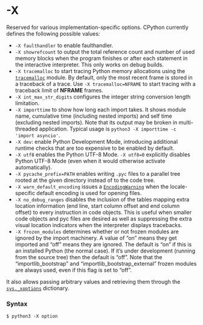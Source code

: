 # -X

Reserved for various implementation-specific options. CPython currently defines the following possible values:

- `-X faulthandler` to enable faulthandler.
- `-X showrefcount` to output the total reference count and number of used memory blocks when the program finishes or after each statement in the interactive interpreter. This only works on debug builds.
- `-X tracemalloc` to start tracing Python memory allocations using the [`tracemalloc`](/modules/tracemalloc.md) module. By default, only the most recent frame is stored in a traceback of a trace. Use `-X tracemalloc=NFRAME` to start tracing with a traceback limit of **NFRAME** frames.
- `-X int_max_str_digits` configures the integer string conversion length limitation.
- `-X importtime` to show how long each import takes. It shows module name, cumulative time (including nested imports) and self time (excluding nested imports). Note that its output may be broken in multi-threaded application. Typical usage is `python3 -X importtime -c 'import asyncio'`.
- `-X dev`: enable Python Development Mode, introducing additional runtime checks that are too expensive to be enabled by default.
- `-X utf8` enables the Python UTF-8 Mode. `-X utf8=0` explicitly disables Python UTF-8 Mode (even when it would otherwise activate automatically).
- `-X pycache_prefix=PATH` enables writing `.pyc` files to a parallel tree rooted at the given directory instead of to the code tree.
- `-X warn_default_encoding` issues a [`EncodingWarning`](/exceptions/EncodingWarning.md) when the locale-specific default encoding is used for opening files.
- `-X no_debug_ranges` disables the inclusion of the tables mapping extra location information (end line, start column offset and end column offset) to every instruction in code objects. This is useful when smaller code objects and pyc files are desired as well as suppressing the extra visual location indicators when the interpreter displays tracebacks.
- `-X frozen_modules` determines whether or not frozen modules are ignored by the import machinery. A value of “on” means they get imported and “off” means they are ignored. The default is “on” if this is an installed Python (the normal case). If it’s under development (running from the source tree) then the default is “off”. Note that the “importlib_bootstrap” and “importlib_bootstrap_external” frozen modules are always used, even if this flag is set to “off”.

It also allows passing arbitrary values and retrieving them through the [`sys._xoptions`](/modules/sys/_xoptions.md) dictionary.

### Syntax

```shell
$ python3 -X option
```